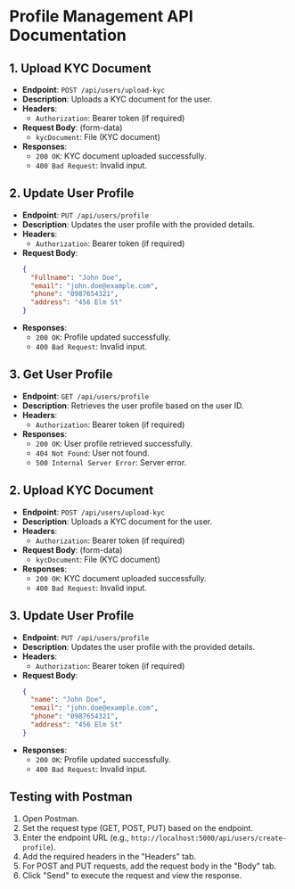 # Profile Management API Documentation

## 1. Upload KYC Document
- **Endpoint**: `POST /api/users/upload-kyc`
- **Description**: Uploads a KYC document for the user.
- **Headers**:
  - `Authorization`: Bearer token (if required)
- **Request Body**: (form-data)
  - `kycDocument`: File (KYC document)
- **Responses**:
  - `200 OK`: KYC document uploaded successfully.
  - `400 Bad Request`: Invalid input.

## 2. Update User Profile
- **Endpoint**: `PUT /api/users/profile`
- **Description**: Updates the user profile with the provided details.
- **Headers**:
  - `Authorization`: Bearer token (if required)
- **Request Body**:
  ```json
  {
    "Fullname": "John Doe",
    "email": "john.doe@example.com",
    "phone": "0987654321",
    "address": "456 Elm St"
  }
  ```
- **Responses**:
  - `200 OK`: Profile updated successfully.
  - `400 Bad Request`: Invalid input.

## 3. Get User Profile
- **Endpoint**: `GET /api/users/profile`
- **Description**: Retrieves the user profile based on the user ID.
- **Headers**:
  - `Authorization`: Bearer token (if required)
- **Responses**:
  - `200 OK`: User profile retrieved successfully.
  - `404 Not Found`: User not found.
  - `500 Internal Server Error`: Server error.


## 2. Upload KYC Document
- **Endpoint**: `POST /api/users/upload-kyc`
- **Description**: Uploads a KYC document for the user.
- **Headers**:
  - `Authorization`: Bearer token (if required)
- **Request Body**: (form-data)
  - `kycDocument`: File (KYC document)
- **Responses**:
  - `200 OK`: KYC document uploaded successfully.
  - `400 Bad Request`: Invalid input.

## 3. Update User Profile
- **Endpoint**: `PUT /api/users/profile`
- **Description**: Updates the user profile with the provided details.
- **Headers**:
  - `Authorization`: Bearer token (if required)
- **Request Body**:
  ```json
  {
    "name": "John Doe",
    "email": "john.doe@example.com",
    "phone": "0987654321",
    "address": "456 Elm St"
  }
  ```
- **Responses**:
  - `200 OK`: Profile updated successfully.
  - `400 Bad Request`: Invalid input.

## Testing with Postman
1. Open Postman.
2. Set the request type (GET, POST, PUT) based on the endpoint.
3. Enter the endpoint URL (e.g., `http://localhost:5000/api/users/create-profile`).
4. Add the required headers in the "Headers" tab.
5. For POST and PUT requests, add the request body in the "Body" tab.
6. Click "Send" to execute the request and view the response.
